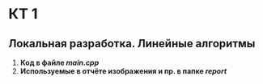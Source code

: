 # КТ 1
## Локальная разработка. Линейные алгоритмы
1. **Код в файле *main.cpp***
2. **Используемые в отчёте изображения и пр. в папке *report***
